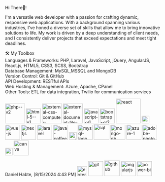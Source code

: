 
Hi There👋!    

I'm a versatile web developer with a passion for crafting dynamic, responsive web applications. With a background spanning various industries, I've honed a diverse set of skills that allow me to bring innovative solutions to life. My work is driven by a deep understanding of client needs, and I consistently deliver projects that exceed expectations and meet tight deadlines.  

🛠 My Toolbox  
    Languages & Frameworks: PHP, Laravel, JavaScript, jQuery, AngularJS, React.js, HTML5, CSS3, SCSS, Bootstrap  
    Database Management: MySQL,MSSQL and MongoDB  
    Version Control: Git & GitHub  
    API Development: RESTful APIs  
    Web Hosting & Management: Azure, Apache, CPanel  
    Other Tools: ETL for data integration, Twilio for communication services  

 <img width="64" height="64" src="https://img.icons8.com/nolan/64/php--v2.png" alt="php--v2"/>  <img width="48" height="48" src="https://img.icons8.com/color/48/html-5--v1.png" alt="html-5--v1"/>
                                    <img width="64" height="64" src="https://img.icons8.com/external-flaticons-lineal-color-flat-icons/64/external-css-computer-science-flaticons-lineal-color-flat-icons.png" alt="external-css-computer-science-flaticons-lineal-color-flat-icons"/>
                              <img width="64" height="64" src="https://img.icons8.com/external-creatype-filed-outline-colourcreatype/64/external-document-file-extension-web-format-file-creatype-filed-outline-colourcreatype-8.png" alt="external-document-file-extension-web-format-file-creatype-filed-outline-colourcreatype-8"/>
                                <img width="48" height="48" src="https://img.icons8.com/color/48/javascript--v1.png" alt="javascript--v1"/>
                                <img width="48" height="48" src="https://img.icons8.com/color/48/bootstrap--v2.png" alt="bootstrap--v2"/>
                                <img width="80" height="80" src="https://img.icons8.com/dotty/80/react.png" alt="react"/>
                                <img width="24" height="24" src="https://img.icons8.com/external-tal-revivo-color-tal-revivo/24/external-jquery-is-a-javascript-library-designed-to-simplify-html-logo-color-tal-revivo.png" alt="external-jquery-is-a-javascript-library-designed-to-simplify-html-logo-color-tal-revivo"/>
                                <img width="48" height="48" src="https://img.icons8.com/color/48/vue-js.png" alt="vue-js"/>
                                <img width="48" height="48" src="https://img.icons8.com/color/48/nextjs.png" alt="nextjs"/>
                                <img width="48" height="48" src="https://img.icons8.com/fluency/48/laravel.png" alt="laravel"/>
                                <img width="48" height="48" src="https://img.icons8.com/fluency/48/java-coffee-cup-logo.png" alt="java-coffee-cup-logo"/>
                                <img width="24" height="24" src="https://img.icons8.com/material-outlined/24/api-settings.png" alt="api-settings"/>
                                <img width="48" height="48" src="https://img.icons8.com/color/48/mysql-logo.png" alt="mysql-logo"/>
                                <img width="50" height="50" src="https://img.icons8.com/ios/50/sql.png" alt="sql"/>
                                <img width="48" height="48" src="https://img.icons8.com/color/48/mongo-db.png" alt="mongo-db"/>
                                <img width="48" height="48" src="https://img.icons8.com/fluency/48/azure-1.png" alt="azure-1"/>
                                <img width="48" height="48" src="https://img.icons8.com/fluency/48/adobe-photoshop.png" alt="adobe-photoshop"/>
                                <img width="24" height="24" src="https://img.icons8.com/external-tal-revivo-shadow-tal-revivo/24/external-figma-a-better-way-to-design-and-gather-feedback-all-in-one-place-logo-shadow-tal-revivo.png" alt="external-figma-a-better-way-to-design-and-gather-feedback-all-in-one-place-logo-shadow-tal-revivo"/>
                                <img width="48" height="48" src="https://img.icons8.com/fluency/48/canva.png" alt="canva"/>

Daniel Habte, [8/15/2024 4:43 PM]
<img width="32" height="32" src="https://img.icons8.com/external-outline-black-m-oki-orlando/32/external-etl-data-engineering-outline-outline-black-m-oki-orlando.png" alt="external-etl-data-engineering-outline-outline-black-m-oki-orlando"/>
                                <img width="48" height="48" src="https://img.icons8.com/color/48/git.png" alt="git"/>
                                <img width="50" height="50" src="https://img.icons8.com/ios-filled/50/github.png" alt="github"/>
                                <img width="48" height="48" src="https://img.icons8.com/color/48/angularjs.png" alt="angularjs"/>
                                <img width="48" height="48" src="https://img.icons8.com/color/48/power-bi.png" alt="power-bi"/>
